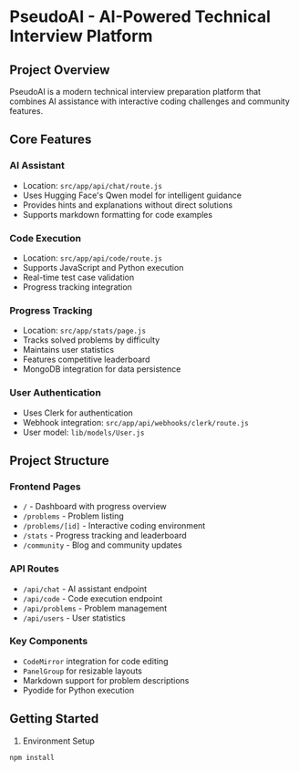 # PseudoAI - AI-Powered Technical Interview Platform

## Project Overview
PseudoAI is a modern technical interview preparation platform that combines AI assistance with interactive coding challenges and community features.

## Core Features
### AI Assistant
- Location: `src/app/api/chat/route.js`
- Uses Hugging Face's Qwen model for intelligent guidance
- Provides hints and explanations without direct solutions
- Supports markdown formatting for code examples

### Code Execution
- Location: `src/app/api/code/route.js`
- Supports JavaScript and Python execution
- Real-time test case validation
- Progress tracking integration

### Progress Tracking
- Location: `src/app/stats/page.js`
- Tracks solved problems by difficulty
- Maintains user statistics
- Features competitive leaderboard
- MongoDB integration for data persistence

### User Authentication
- Uses Clerk for authentication
- Webhook integration: `src/app/api/webhooks/clerk/route.js`
- User model: `lib/models/User.js`

## Project Structure

### Frontend Pages
- `/` - Dashboard with progress overview
- `/problems` - Problem listing
- `/problems/[id]` - Interactive coding environment
- `/stats` - Progress tracking and leaderboard
- `/community` - Blog and community updates

### API Routes
- `/api/chat` - AI assistant endpoint
- `/api/code` - Code execution endpoint
- `/api/problems` - Problem management
- `/api/users` - User statistics

### Key Components
- `CodeMirror` integration for code editing
- `PanelGroup` for resizable layouts
- Markdown support for problem descriptions
- Pyodide for Python execution

## Getting Started

1. Environment Setup
```bash
npm install

